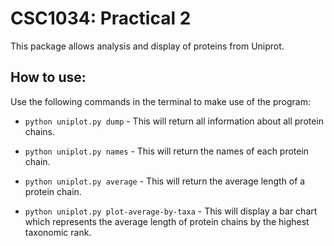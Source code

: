 CSC1034: Practical 2
====================

This package allows analysis and display of proteins from Uniprot.

How to use:
-----------

Use the following commands in the terminal to make use of the program:

- `python uniplot.py dump` - This will return all information about all protein chains.

- `python uniplot.py names` - This will return the names of each protein chain.

- `python uniplot.py average` - This will return the average length of a protein chain.

- `python uniplot.py plot-average-by-taxa` - This will display a bar chart which represents the average length of 
protein chains by the highest taxonomic rank. 
